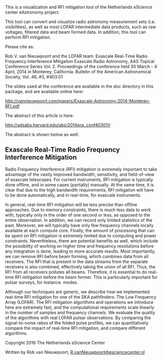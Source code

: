 This is a visualization and RFI mitigation tool of the Netherlands eScience center eAstronomy project.

This tool can convert and visualize radio astronomy measurement sets
(i.e. visibilities), as well as most LOFAR intermediate data products,
such as raw voltages, filtered data and beam formed data. In addition,
this tool can perform RFI mitigation.

Please cite as:

Rob V. van Nieuwpoort and the LOFAR team:
Exascale Real-Time Radio Frequency Interference Mitigation
Exascale Radio Astronomy, AAS Topical Conference Series
Vol. 2. Proceedings of the conference held 30 March - 4 April, 2014 in
Monterey, California. Bulletin of the American Astronomical Society,
Vol. 46, #3, #403.01

The slides used at the conference are available in the doc directory
in this package, and are available online here:

http://vannieuwpoort.com/papers/Exascale-Astronomy-2014-Monterey-RFI.pdf

The abstract of this article is here: 

http://adsabs.harvard.edu/abs/2014era..conf40301V

The abstract is shown below as well:



Exascale Real-Time Radio Frequency Interference Mitigation
----------------------------------------------------------

Radio Frequency Interference (RFI) mitigation is extremely important
to take advantage of the vastly improved bandwidth, sensitivity, and
field-of-view of exascale telescopes. For current instruments, RFI
mitigation is typically done offline, and in some cases (partially)
manually. At the same time, it is clear that due to the high bandwidth
requirements, RFI mitigation will have to be done automatically, and
in real-time, for exascale instruments. 

In general, real-time RFI
mitigation will be less precise than offline approaches. Due to memory
constraints, there is much less data to work with, typically only in
the order of one second or less, as opposed to the entire
observation. In addition, we can record only limited statistics of the
past. Moreover, we will typically have only few frequency channels
locally available at each compute core. Finally, the amount of
processing that can be spent on RFI mitigation is extremely limited
due to computing and power constraints. Nevertheless, there are
potential benefits as well, which include the possibility of working
on higher time and frequency resolutions before any integration is
done, leading to more accurate results. Most importantly, we can
remove RFI before beam forming, which combines data from all
receivers. The RFI that is present in the data streams from the
separate receivers is also combined, effectively taking the union of
all RFI. Thus, the RFI from all receivers pollutes all
beams. Therefore, it is essential to do real-time RFI mitigation
before the beam former. This is particularly important for pulsar
surveys, for instance. modes. 

Although our techniques are generic, we
describe how we implemented real-time RFI mitigation for one of the
SKA pathfinders: The Low Frequency Array (LOFAR). The RFI mitigation
algorithms and operations we introduce here are extremely fast, and
the computational requirements scale linearly in the number of samples
and frequency channels. We evaluate the quality of the algorithms with
real LOFAR pulsar observations. By comparing the signal-to-noise
ratios of the folded pulse profiles, we can quantitatively compare the
impact of real-time RFI mitigation, and compare different algorithms.


Copyright 2016 The Netherlands eScience Center

Written by Rob van Nieuwpoort, R.vanNieuwpoort@esciencecenter.nl
